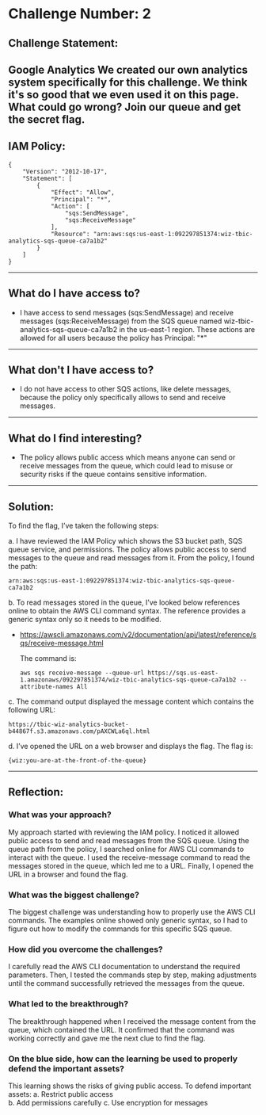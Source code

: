 # Challenge Number: 2

## Challenge Statement:

Google Analytics
We created our own analytics system specifically for this challenge. We think it's so good that we even used it on this page. What could go wrong?
Join our queue and get the secret flag.
---

## IAM Policy:

```
{
    "Version": "2012-10-17",
    "Statement": [
        {
            "Effect": "Allow",
            "Principal": "*",
            "Action": [
                "sqs:SendMessage",
                "sqs:ReceiveMessage"
            ],
            "Resource": "arn:aws:sqs:us-east-1:092297851374:wiz-tbic-analytics-sqs-queue-ca7a1b2"
        }
    ]
}
```

---

## What do I have access to?

- I have access to send messages (sqs:SendMessage) and receive messages (sqs:ReceiveMessage) from the SQS queue named wiz-tbic-analytics-sqs-queue-ca7a1b2 in the us-east-1 region. These actions are allowed for all users because the policy has Principal: "*"

---

## What don't I have access to?

- I do not have access to other SQS actions, like delete messages, because the policy only specifically allows to send and receive messages.

---

## What do I find interesting?

- The policy allows public access which means anyone can send or receive messages from the queue, which could lead to misuse or security risks if the queue contains sensitive information.

---

## Solution:

To find the flag, I’ve taken the following steps:

a. I have reviewed the IAM Policy which shows the S3 bucket path, SQS queue service, and permissions. The policy allows public access to send messages to the queue and read messages from it. From the policy, I found the path:

```
arn:aws:sqs:us-east-1:092297851374:wiz-tbic-analytics-sqs-queue-ca7a1b2
```

b. To read messages stored in the queue, I’ve looked below references online to obtain the AWS CLI command syntax. The reference provides a generic syntax only so it needs to be modified.
- https://awscli.amazonaws.com/v2/documentation/api/latest/reference/sqs/receive-message.html

   The command is: 
   ```
   aws sqs receive-message --queue-url https://sqs.us-east-1.amazonaws/092297851374/wiz-tbic-analytics-sqs-queue-ca7a1b2 --attribute-names All
   ```

c. The command output displayed the message content which contains the following URL: 
```
https://tbic-wiz-analytics-bucket-b44867f.s3.amazonaws.com/pAXCWLa6ql.html
```

d. I’ve opened the URL on a web browser and displays the flag. The flag is: 
   ```
   {wiz:you-are-at-the-front-of-the-queue}
   ```
---

## Reflection:

### What was your approach?

My approach started with reviewing the IAM policy. I noticed it allowed public access to send and read messages from the SQS queue. Using the queue path from the policy, I searched online for AWS CLI commands to interact with the queue. I used the receive-message command to read the messages stored in the queue, which led me to a URL. Finally, I opened the URL in a browser and found the flag.

### What was the biggest challenge?

The biggest challenge was understanding how to properly use the AWS CLI commands. The examples online showed only generic syntax, so I had to figure out how to modify the commands for this specific SQS queue.

### How did you overcome the challenges?

I carefully read the AWS CLI documentation to understand the required parameters. Then, I tested the commands step by step, making adjustments until the command successfully retrieved the messages from the queue.

### What led to the breakthrough?

The breakthrough happened when I received the message content from the queue, which contained the URL. It confirmed that the command was working correctly and gave me the next clue to find the flag.

### On the blue side, how can the learning be used to properly defend the important assets?

This learning shows the risks of giving public access. To defend important assets:
a. Restrict public access  
b. Add permissions carefully 
c. Use encryption for messages
